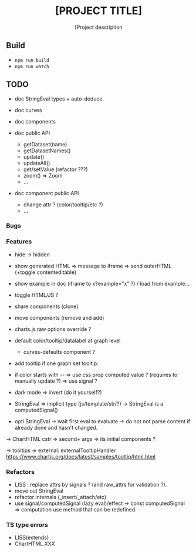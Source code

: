 <div align="center">
  <h1>[PROJECT TITLE]</h1>

  <p>[Project description</p>
</div>

## Build

- `npm run build`
- `npm run watch`

## TODO

- doc StringEval types + auto-deduce.

- doc curves

- doc components

- doc public API
  - getDataset(name)
  - getDatasetNames()
  - update()
  - updateAll()
  - get/setValue (refactor ???)
  - zoom() => Zoom
  - ...
- doc component public API
  - change attr ? (color/tooltip/etc ?)
  - ...

### Bugs

### Features

- hide -> hidden

- show generated HTML => message to iframe => send outerHTML (+toggle contenteditable)
- show example in doc (iframe to x?example="x" ?) / load from example...
- toggle HTML/JS ?

- share components (clone)
- move  components (remove and add)

- charts.js raw options override ?

- default color/tooltip/datalabel at graph level
  - curves-defaults component ?
- add tooltip if one graph set tooltip.

- if color starts with -- => use css prop computed value ? (requires to manually update ?) => use signal ?
- dark mode => invert (do it yourself?)

- StringEval => implicit type (js/template/str/?)
  -> StringEval is a computedSignal()

- opti StringEval
  -> wait first eval to evaluate
  -> do not not parse content if already done and hasn't changed.

-> ChartHTML cstr => second+ args => its initial components ?

-> tooltips => external: externalTooltipHandler
https://www.chartjs.org/docs/latest/samples/tooltip/html.html


### Refactors

- LISS : replace attrs by signals ? (and raw_attrs for validation ?).
- move out StringEval
- refactor internals (_insert/_attach/etc)
- use signal/computedSignal (lazy eval)/effect
  -> const computedSignal => computation use method that can be redefined.

### TS type errors

- LISS(extends)
- ChartHTML.XXX